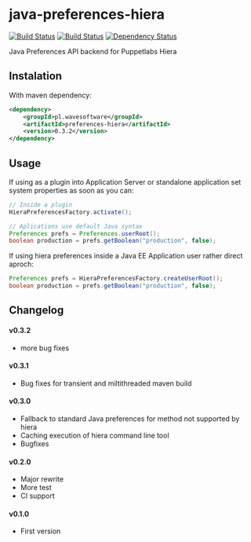 java-preferences-hiera
======================

[![Build Status](https://travis-ci.org/wavesoftware/java-preferences-hiera.png?branch=master)](https://travis-ci.org/wavesoftware/java-preferences-hiera) [![Build Status](http://jenkins-ro.wavesoftware.pl/buildStatus/icon?job=Java-Hiera-Preferences)](http://jenkins-ro.wavesoftware.pl/job/Java-Hiera-Preferences) [![Dependency Status](https://www.versioneye.com/user/projects/547b704f60944d993a000260/badge.svg?style=flat)](https://www.versioneye.com/user/projects/547b704f60944d993a000260)

Java Preferences API backend for Puppetlabs Hiera

Instalation
-----------

With maven dependency:

```xml
<dependency>
    <groupId>pl.wavesoftware</groupId>
	<artifactId>preferences-hiera</artifactId>
	<version>0.3.2</version>
</dependency>
```

Usage
-----

If using as a plugin into Application Server or standalone application set system properties as soon as you can:
```java
// Inside a plugin
HieraPreferencesFactory.activate();

// Aplications use default Java syntax
Preferences prefs = Preferences.userRoot();
boolean production = prefs.getBoolean("production", false);
```

If using hiera preferences inside a Java EE Application user rather direct aproch:
```java
Preferences prefs = HieraPreferencesFactory.createUserRoot();
boolean production = prefs.getBoolean("production", false);
```

Changelog
---------

#### v0.3.2 ####

- more bug fixes

#### v0.3.1 ####
- Bug fixes for transient and miltithreaded maven build

#### v0.3.0 ####

- Fallback to standard Java preferences for method not supported by hiera
- Caching execution of hiera command line tool
- Bugfixes

#### v0.2.0 ####

- Major rewrite
- More test
- CI support

#### v0.1.0 ####

- First version
